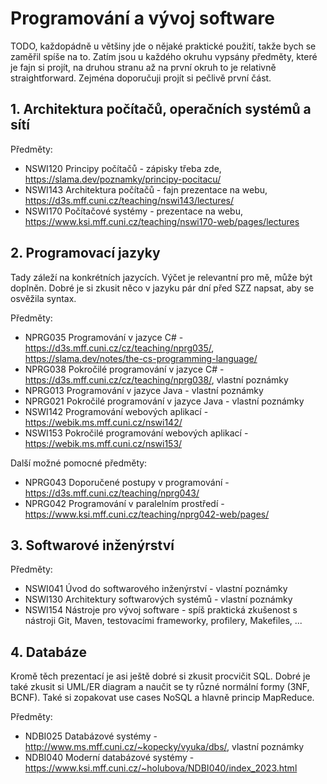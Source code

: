 # Programování a vývoj software

TODO, každopádně u většiny jde o nějaké praktické použití, takže bych se zaměřil spíše na to. Zatím jsou u každého okruhu vypsány předměty, které je fajn si projít, na druhou stranu až na první okruh to je relativně straightforward. Zejména doporučuji projít si pečlivě první část.

## 1. Architektura počítačů, operačních systémů a sítí

Předměty:
- NSWI120 Principy počítačů - zápisky třeba zde, https://slama.dev/poznamky/principy-pocitacu/
- NSWI143 Architektura počítačů - fajn prezentace na webu, https://d3s.mff.cuni.cz/teaching/nswi143/lectures/
- NSWI170 Počítačové systémy - prezentace na webu, https://www.ksi.mff.cuni.cz/teaching/nswi170-web/pages/lectures

## 2. Programovací jazyky

Tady záleží na konkrétních jazycích. Výčet je relevantní pro mě, může být doplněn. Dobré je si zkusit něco v jazyku pár dní před SZZ napsat, aby se osvěžila syntax.

Předměty:
- NPRG035 Programování v jazyce C# - https://d3s.mff.cuni.cz/cz/teaching/nprg035/, https://slama.dev/notes/the-cs-programming-language/
- NPRG038 Pokročilé programování v jazyce C# - https://d3s.mff.cuni.cz/cz/teaching/nprg038/, vlastní poznámky
- NPRG013 Programování v jazyce Java - vlastní poznámky
- NPRG021 Pokročilé programování v jazyce Java - vlastní poznámky
- NSWI142 Programování webových aplikací - https://webik.ms.mff.cuni.cz/nswi142/
- NSWI153 Pokročilé programování webových aplikací - https://webik.ms.mff.cuni.cz/nswi153/

Další možné pomocné předměty:
- NPRG043 Doporučené postupy v programování - https://d3s.mff.cuni.cz/teaching/nprg043/
- NPRG042 Programování v paralelním prostředí - https://www.ksi.mff.cuni.cz/teaching/nprg042-web/pages/

## 3. Softwarové inženýrství

Předměty:
- NSWI041 Úvod do softwarového inženýrství - vlastní poznámky
- NSWI130 Architektury softwarových systémů - vlastní poznámky
- NSWI154 Nástroje pro vývoj software - spíš praktická zkušenost s nástroji Git, Maven, testovacími frameworky, profilery, Makefiles, ...

## 4. Databáze

Kromě těch prezentací je asi ještě dobré si zkusit procvičit SQL. Dobré je také zkusit si UML/ER diagram a naučit se ty různé normální formy (3NF, BCNF). Také si zopakovat use cases NoSQL a hlavně princip MapReduce.

Předměty:
- NDBI025 Databázové systémy - http://www.ms.mff.cuni.cz/~kopecky/vyuka/dbs/, vlastní poznámky
- NDBI040 Moderní databázové systémy - https://www.ksi.mff.cuni.cz/~holubova/NDBI040/index_2023.html